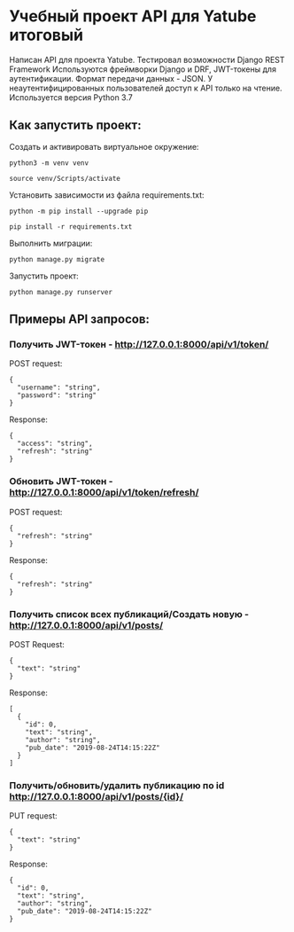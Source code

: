 # Учебный проект API для Yatube итоговый

Написан API для проекта Yatube. Тестировал возможности Django REST Framework
Используются фреймворки Django и DRF, JWT-токены для аутентификации.
Формат передачи данных - JSON.
У неаутентифицированных пользователей доступ к API только на чтение.
Используется версия Python 3.7

## Как запустить проект:

Создать и активировать виртуальное окружение:

```
python3 -m venv venv
```

```
source venv/Scripts/activate
```

Установить зависимости из файла requirements.txt:

```
python -m pip install --upgrade pip
```

```
pip install -r requirements.txt
```

Выполнить миграции:

```
python manage.py migrate
```

Запустить проект:

```
python manage.py runserver
```

## Примеры API запросов:

### Получить JWT-токен - http://127.0.0.1:8000/api/v1/token/

POST request:

```
{
  "username": "string",
  "password": "string"
}
```

Response:

```
{
  "access": "string",
  "refresh": "string"
}
```


### Обновить JWT-токен - http://127.0.0.1:8000/api/v1/token/refresh/

POST request:

```
{
  "refresh": "string"
}
```

Response:

```
{
  "refresh": "string"
}
```


### Получить список всех публикаций/Создать новую - http://127.0.0.1:8000/api/v1/posts/

POST Request:

```
{
  "text": "string"
}
```

Response:

```
[
  {
    "id": 0,
    "text": "string",
    "author": "string",
    "pub_date": "2019-08-24T14:15:22Z"
  }
]
```


### Получить/обновить/удалить публикацию по id http://127.0.0.1:8000/api/v1/posts/{id}/

PUT request:

```
{
  "text": "string"
}
```

Response:

```
{
  "id": 0,
  "text": "string",
  "author": "string",
  "pub_date": "2019-08-24T14:15:22Z"
}
```

